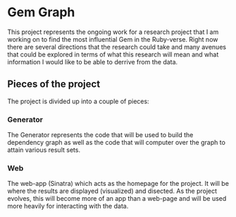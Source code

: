 # Gem Graph 

This project represents the ongoing work for a research project that I am
working on to find the most influential Gem in the Ruby-verse. Right now
there are several directions that the research could take and many avenues
that could be explored in terms of what this research will mean and what
information I would like to be able to derrive from the data.

## Pieces of the project
The project is divided up into a couple of pieces:

### Generator
The Generator represents the code that will be used to build the dependency
graph as well as the code that will computer over the graph to attain various
result sets.

### Web
The web-app (Sinatra) which acts as the homepage for the project. It will be
where the results are displayed (visualized) and disected. As the project
evolves, this will become more of an app than a web-page and will be used more
heavily for interacting with the data. 
